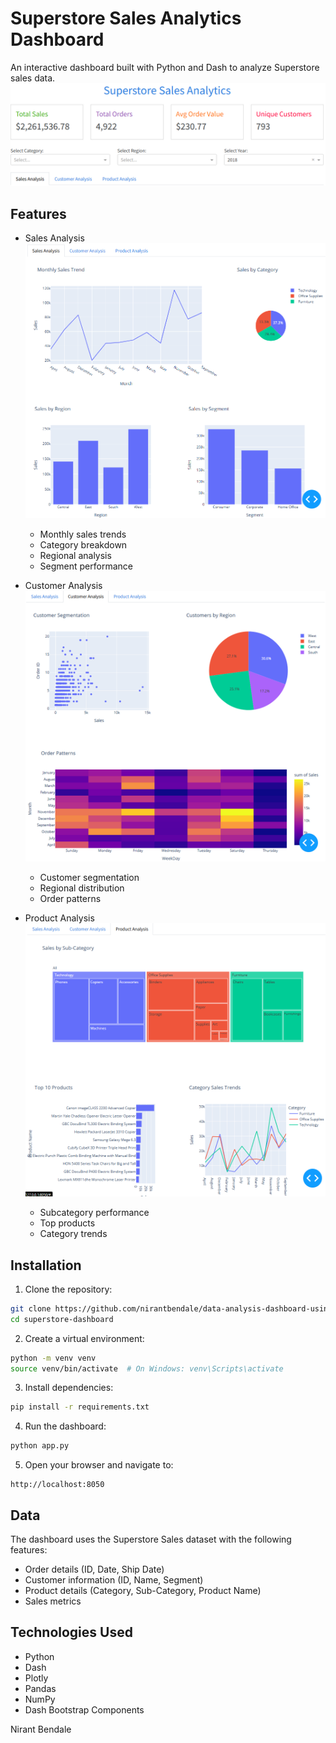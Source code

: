 # Superstore Sales Analytics Dashboard

An interactive dashboard built with Python and Dash to analyze Superstore sales data.
![Dashboard Overview](main.png)
## Features

- Sales Analysis
![Sales Analysis](sales.png)
  - Monthly sales trends
  - Category breakdown
  - Regional analysis
  - Segment performance

- Customer Analysis
![Customer Analysis](customer.png)
  - Customer segmentation
  - Regional distribution
  - Order patterns

- Product Analysis
![Product Analysis](product.png)
  - Subcategory performance
  - Top products
  - Category trends

## Installation

1. Clone the repository:
```bash
git clone https://github.com/nirantbendale/data-analysis-dashboard-using-python.git
cd superstore-dashboard
```

2. Create a virtual environment:
```bash
python -m venv venv
source venv/bin/activate  # On Windows: venv\Scripts\activate
```

3. Install dependencies:
```bash
pip install -r requirements.txt
```

4. Run the dashboard:
```bash
python app.py
```

5. Open your browser and navigate to:
```
http://localhost:8050
```

## Data

The dashboard uses the Superstore Sales dataset with the following features:
- Order details (ID, Date, Ship Date)
- Customer information (ID, Name, Segment)
- Product details (Category, Sub-Category, Product Name)
- Sales metrics

## Technologies Used

- Python
- Dash
- Plotly
- Pandas
- NumPy
- Dash Bootstrap Components


Nirant Bendale
